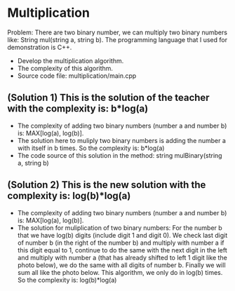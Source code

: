 # Multiplication
Problem: There are two binary number, we can multiply two binary numbers like: String mul(string a, string b). 
The programming language that I used for demonstration is C++.
- Develop the multiplication algorithm.
- The complexity of this algorithm.
- Source code file: multiplication/main.cpp

## (Solution 1) This is the solution of the teacher with the complexity is: b*log(a)
- The complexity of adding two binary numbers (number a and number b) is: MAX[log(a), log(b)].
- The solution here to muliply two binary numbers is adding the number a with itself in b times. So the complexity is: b*log(a)
- The code source of this solution in the method: string mulBinary(string a, string b)


## (Solution 2) This is the new solution with the complexity is: log(b)*log(a)
- The complexity of adding two binary numbers (number a and number b) is: MAX[log(a), log(b)].
- The solution for muliplication of two binary numbers: For the number b that we have log(b) digits (include digit 1 and digit 0). We check last digit of number b (in the right of the number b) and multiply with number a if this digit equal to 1, continue to do the same with the next digit in the left and multiply with number a (that has already shifted to left 1 digit like the photo below), we do the same with all digits of number b. Finally we will sum all like the photo below. This algorithm, we only do in log(b) times. So the complexity is: log(b)*log(a)
